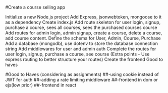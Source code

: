 #Create a course selling app

Initialize a new Node.js project
Add Express, jsonwebtoken, mongoose to it as a dependency
Create index.js
Add route skeleton for user login, signup, purchase a course, sees all courses, sees the purchased courses course
Add routes for admin login, admin signup, create a course, delete a course, add course content.
Define the schema for User, Admin, Course, Purchase
Add a database (mongodb), use dotenv to store the database connection string
Add middlewares for user and admin auth
Complete the routes for user login, signup, purchase a course, see course (Extra points - Use express routing to better structure your routes)
Create the frontend
Good to haves

#Good to Haves (considering as assignments)
##-using cookie instead of JWT for auth
##-adding a rate limiting middleware
##-frontend in dom or ejs(low prior)
##-frontend in react